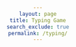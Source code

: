 ```yaml
---
layout: page
title: Typing Game
search_exclude: true
permalink: /typing/
---
```


<html lang="en">
    <meta charset="UTF-8">
    <meta name="viewport" content="width=device-width, initial-scale=1.0">
    <style>
        body {
            font-family: Arial, sans-serif;
            text-align: center;
            margin: 20px;
        }

        #text-container {
            margin-bottom: 20px;
        }

        #user-input {
            width: 80%;
            height: 100px;
            font-size: 16px;
            padding: 10px;
        }

        #results {
            margin-top: 20px;
        }
    </style>

    <h1>Typing Game</h1>
    <div id="text-container">
        <p id="text-to-type">The quick brown fox jumps over the lazy dog.</p>
    </div>
    <textarea id="user-input" placeholder="Start typing here..." autofocus></textarea>
    <button id="start-button">Start</button>
    <div id="results">
        <p id="time">Time: <span id="time-display">0</span> seconds</p>
        <p id="accuracy">Accuracy: <span id="accuracy-display">0%</span></p>
    </div>
    <script>
        let startButton = document.getElementById('start-button');
        let userInput = document.getElementById('user-input');
        let textToType = document.getElementById('text-to-type').innerText;
        let timeDisplay = document.getElementById('time-display');
        let accuracyDisplay = document.getElementById('accuracy-display');

        let startTime, endTime, timer, isTyping = false;

        function startTypingTest() {
            if (isTyping) return;
            
            isTyping = true;
            userInput.value = '';
            userInput.disabled = false;
            userInput.focus();
            
            startTime = new Date().getTime();
            timer = setInterval(updateTime, 100);
        }

        function updateTime() {
            let currentTime = new Date().getTime();
            let elapsedTime = (currentTime - startTime) / 1000;
            timeDisplay.textContent = elapsedTime.toFixed(2);
        }

        function endTypingTest() {
            clearInterval(timer);
            isTyping = false;
            
            let typedText = userInput.value;
            let correctChars = 0;
            
            for (let i = 0; i < typedText.length; i++) {
                if (typedText[i] === textToType[i]) {
                    correctChars++;
                }
            }
            
            let accuracy = (correctChars / textToType.length) * 100;
            accuracyDisplay.textContent = accuracy.toFixed(2) + '%';
            
            userInput.disabled = true;
        }

        startButton.addEventListener('click', startTypingTest);
        userInput.addEventListener('input', function() {
            if (userInput.value.length >= textToType.length) {
                endTypingTest();
            }
        });
    </script>
test